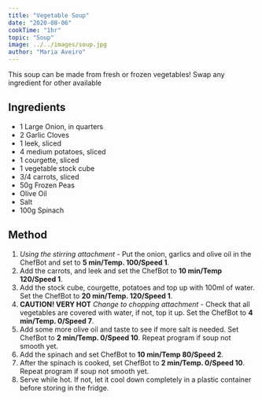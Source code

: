 ```yaml
---
title: "Vegetable Soup"
date: "2020-08-06"
cookTime: "1hr"
topic: "Soup"
image: ../../images/soup.jpg
author: "Maria Aveiro"
---
```


This soup can be made from fresh or frozen vegetables!
Swap any ingredient for other available

## Ingredients

- 1 Large Onion, in quarters
- 2 Garlic Cloves
- 1 leek, sliced
- 4 medium potatoes, sliced
- 1 courgette, sliced
- 1 vegetable stock cube
- 3/4 carrots, sliced
- 50g Frozen Peas
- Olive Oil
- Salt
- 100g Spinach

## Method

1. *Using the stirring attachment* - Put the onion, garlics and olive oil in the ChefBot and set to **5 min/Temp. 100/Speed 1**.
2. Add the carrots, and leek and set the ChefBot to **10 min/Temp 120/Speed 1**.
3. Add the stock cube, courgette, potatoes and top up with 100ml of water. Set the ChefBot to **20 min/Temp. 120/Speed 1**.
4. **CAUTION! VERY HOT** *Change to chopping attachment* - Check that all vegetables are covered with water, if not, top it up. Set the ChefBot to **4 min/Temp. 0/Speed 7**.
5. Add some more olive oil and taste to see if more salt is needed. Set ChefBot to **2 min/Temp. 0/Speed 10**. Repeat program if soup not smooth yet.
6. Add the spinach and set ChefBot to **10 min/Temp 80/Speed 2**.
7. After the spinach is cooked, set ChefBot to **2 min/Temp. 0/Speed 10**. Repeat program if soup not smooth yet.
8. Serve while hot. If not, let it cool down completely in a plastic container before storing in the fridge.
